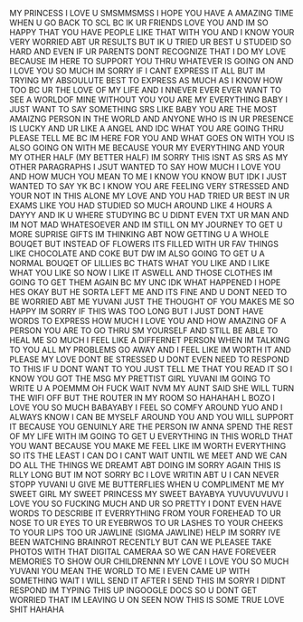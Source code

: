 MY PRINCESS I LOVE U SMSMMSMSS I HOPE YOU HAVE A AMAZING TIME WHEN U GO BACK TO SCL BC IK UR FRIENDS LOVE YOU AND IM SO HAPPY THAT YOU HAVE PEOPLE LIKE THAT WITH YOU AND I KNOW YOUR VERY WORRIED ABT UR RESULTS BUT IK U TRIED UR BEST U STUDEID SO HARD AND EVEN IF UR PARENTS DONT RECOGNIZE THAT I DO MY LOVE BECAUSE IM HERE TO SUPPORT YOU THRU WHATEVER IS GOING ON AND I LOVE YOU SO MUCH IM SORRY IF I CANT EXPRESS IT ALL BUT IM TRYING MY ABSOULUTE BEST TO EXPRESS AS MUCH AS I KNOW HOW TOO BC UR THE LOVE OF MY LIFE AND I NNEVER EVER EVER WANT TO SEE A WORLDOF MINE WITHOUT YOU YOU ARE MY EVERYTHING BABY I JUST WANT TO SAY SOMETHING SRS LIKE BABY YOU ARE THE MOST AMAIZNG PERSON IN THE WORLD AND ANYONE WHO IS IN UR PRESENCE IS LUCKY AND UR LIKE A ANGEL AND IDC WHAT YOU ARE GOING THRU PLEASE TELL ME BC IM HERE FOR YOU AND WHAT GOES ON WITH YOU IS ALSO GOING ON WITH ME BECAUSE YOUR MY EVERYTHING AND YOUR MY OTHER HALF (MY BETTER HALF) IM SORRY THIS ISNT AS SRS AS MY OTHER PARAGRAPHS I JSUT WANTED TO SAY HOW MUCH I LOVE YOU AND HOW MUCH YOU MEAN TO ME I KNOW YOU KNOW BUT IDK I JUST WANTED TO SAY YK BC I KNOW YOU ARE FEELING VERY STRESSED AND YOUR NOT IN THIS ALONE MY LOVE AND YOU HAD TRIED UR BEST IN UR EXAMS LIKE YOU HAD STUDIED SO MUCH AROUND LIKE 4 HOURS A DAYYY AND IK U WHERE STUDYING BC U DIDNT EVEN TXT UR MAN AND IM NOT MAD WHATESOEVER AND IM STILL ON MY JOURNEY TO GET U MORE SUPRISE GIFTS IM THINKING ABT NOW GETTING U A WHOLE BOUQET BUT INSTEAD OF FLOWERS ITS FILLED WITH UR FAV THINGS LIKE CHOCOLATE AND COKE BUT DW IM ALSO GOING TO GET U A NORMAL BOUQET OF LILLIES BC THATS WHAT YOU LIKE AND I LIKE WHAT YOU LIKE SO NOW I LIKE IT ASWELL AND THOSE CLOTHES IM GOING TO GET THEM AGAIN BC MY UNC IDK WHAT HAPPENED I HOPE HES OKAY BUT HE SORTA LEFT ME AND ITS FINE AND U DONT NEED TO BE WORRIED ABT ME YUVANI JUST THE THOUGHT OF YOU MAKES ME SO HAPPY IM SORRY IF THIS WAS TOO LONG BUT I JUST DONT HAVE WORDS TO EXPRESS HOW MUCH I LOVE YOU AND HOW AMAZING OF A PERSON YOU ARE TO GO THRU SM YOURSELF AND STILL BE ABLE TO HEAL ME SO MUCH I FEEL LIKE A DIFFERNET PERSON WHEN IM TALKING TO YOU ALL MY PROBLEMS GO AWAY AND I FEEL LIKE IM WORTH IT AND PLEASE MY LOVE DONT BE STRESSED U DONT EVEN NEED TO RESPOND TO THIS IF U DONT WANT TO YOU JUST TELL ME THAT YOU READ IT SO I KNOW YOU GOT THE MSG MY PRETTIST GIRL YUVANI IM GOING TO WRITE U A POEMMM OH FUCK WAIT NVM MY AUNT SAID SHE WILL TURN THE WIFI OFF BUT THE ROUTER IN MY ROOM SO HAHAHAH L BOZO I LOVE YOU SO MUCH BABAYABY I FEEL SO COMFY AROUND YUO AND I ALWAYS KNOW I CAN BE MYSELF AROUND YOU AND YOU WILL SUPPORT IT BECAUSE YOU GENUINLY ARE THE PERSON IW ANNA SPEND THE REST OF MY LIFE WITH IM GOING TO GET U EVERYTHING IN THIS WORLD THAT YOU WANT BECAUSE YOU MAKE ME FEEL LIKE IM WORTH EVERYTHING SO ITS THE LEAST I CAN DO I CANT WAIT UNTIL WE MEET AND WE CAN DO ALL THE THINGS WE DREAMT ABT DOING IM SORRY AGAIN THIS IS RLLY LONG BUT IM NOT SORRY BC I LOVE WRITIN ABT U I CAN NEVER STOPP YUVANI U GIVE ME BUTTERFLIES WHEN U COMPLIMENT ME MY SWEET GIRL MY SWEET PRINCESS MY SWEET BAYABYA YUVUVUVUVU I LOVE YOU SO FUCKING MUCH AND UR SO PRETTY I DONT EVEN HAVE WORDS TO DESCRIBE IT EVERRYTHING FROM YOUR FOREHEAD TO UR NOSE TO UR EYES TO UR EYEBRWOS TO UR LASHES TO YOUR CHEEKS TO YOUR LIPS TOO UR JAWLINE (SIGMA JAWLINE) HELP IM SORRY IVE BEEN WATCHING BRAINROT RECENTLY BUT CAN WE PLEASEE TAKE PHOTOS WITH THAT DIGITAL CAMERAA SO WE CAN HAVE FOREVEER MEMORIES TO SHOW OUR CHILDRENNN MY LOVE I LOVE YOU SO MUCH YUVANI YOU MEAN THE WORLD TO ME I EVEN CAME UP WITH SOMETHING WAIT I WILL SEND IT AFTER I SEND THIS IM SORYR I DIDNT RESPOND IM TYPING THIS UP INGOOGLE DOCS SO U DONT GET WORRIED THAT IM LEAVING U ON SEEN NOW THIS IS SOME TRUE LOVE SHIT HAHAHA
